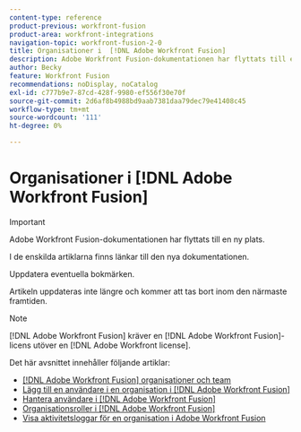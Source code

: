 ```yaml
---
content-type: reference
product-previous: workfront-fusion
product-area: workfront-integrations
navigation-topic: workfront-fusion-2-0
title: Organisationer i  [!DNL Adobe Workfront Fusion]
description: Adobe Workfront Fusion-dokumentationen har flyttats till en ny plats. Den här artikeln har tagits bort, men innehåller en länk till den nya artikeln som innehåller den här funktionen.
author: Becky
feature: Workfront Fusion
recommendations: noDisplay, noCatalog
exl-id: c777b9e7-87cd-428f-9980-ef556f30e70f
source-git-commit: 2d6af8b4988bd9aab7381daa79dec79e41408c45
workflow-type: tm+mt
source-wordcount: '111'
ht-degree: 0%

---
```


# Organisationer i [!DNL Adobe Workfront Fusion]

>[!IMPORTANT]
>
>Adobe Workfront Fusion-dokumentationen har flyttats till en ny plats.
>
>I de enskilda artiklarna finns länkar till den nya dokumentationen.
>
>Uppdatera eventuella bokmärken.
>
>Artikeln uppdateras inte längre och kommer att tas bort inom den närmaste framtiden.

>[!NOTE]
>
>[!DNL Adobe Workfront Fusion] kräver en [!DNL Adobe Workfront Fusion]-licens utöver en [!DNL Adobe Workfront license].

Det här avsnittet innehåller följande artiklar:

* [[!DNL Adobe Workfront Fusion] organisationer och team](../../workfront-fusion/organizations/organizations-and-teams.md)
* [Lägg till en användare i en organisation i  [!DNL Adobe Workfront Fusion]](../../workfront-fusion/organizations/add-user-to-an-organization.md)
* [Hantera användare i  [!DNL Adobe Workfront Fusion]](../../workfront-fusion/organizations/manage-fusion-users.md)
* [Organisationsroller i  [!DNL Adobe Workfront Fusion]](../../workfront-fusion/organizations/organization-roles.md)
* [Visa aktivitetsloggar för en organisation i Adobe Workfront Fusion](/help/quicksilver/workfront-fusion/organizations/view-activity-logs-for-an-org.md)



